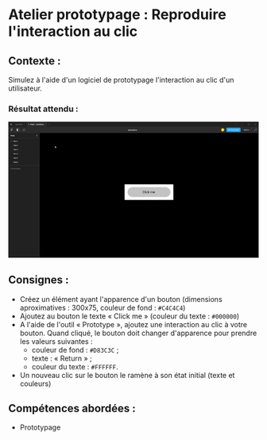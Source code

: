 # Atelier prototypage : Reproduire l'interaction au clic
## Contexte :
Simulez à l'aide d'un logiciel de prototypage l'interaction au clic d'un utilisateur.

### Résultat attendu :
![Résultat attendu](https://github.com/Abardin-dev/Cas-pratiques/blob/master/Prototypage/click.gif)

## Consignes :
- Créez un élément ayant l'apparence d'un bouton (dimensions aproximatives : 300x75, couleur de fond : `#C4C4C4`)
- Ajoutez au bouton le texte « Click me » (couleur du texte : `#000000`)
- A l'aide de l'outil « Prototype », ajoutez une interaction au clic à votre bouton. Quand cliqué, le bouton doit changer d'apparence pour prendre les valeurs suivantes :
	+ couleur de fond : `#D83C3C` ;
	+ texte : « Return » ;
	+ couleur du texte : `#FFFFFF`.
- Un nouveau clic sur le bouton le ramène à son état initial (texte et couleurs)

## Compétences abordées :
* Prototypage

